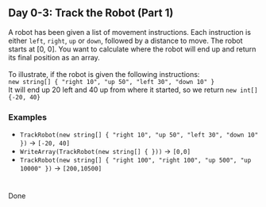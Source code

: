 ## Day 0-3: Track the Robot (Part 1)
A robot has been given a list of movement instructions. Each instruction is either `left`, `right`, `up` or `down`, followed by a distance to move. The robot starts at [0, 0]. You want to calculate where the robot will end up and return its final position as an array.  
\
To illustrate, if the robot is given the following instructions:  
`new string[] { "right 10", "up 50", "left 30", "down 10" }`  
It will end up 20 left and 40 up from where it started, so we return `new int[] {-20, 40}`
### Examples
* `TrackRobot(new string[] { "right 10", "up 50", "left 30", "down 10" })` -> `[-20, 40]`
* `WriteArray(TrackRobot(new string[] { }))` -> `[0,0]`
* `TrackRobot(new string[] { "right 100", "right 100", "up 500", "up 10000" })` -> `[200,10500]`
#
Done